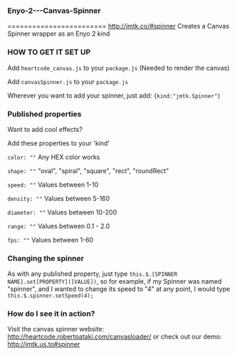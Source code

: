 ### Enyo-2---Canvas-Spinner
========================
http://jmtk.co/#spinner
Creates a Canvas Spinner wrapper as an Enyo 2 kind


### HOW TO GET IT SET UP ###
Add `heartcode_canvas.js` to your `package.js` (Needed to render the canvas)

Add `canvasSpinner.js` to your `package.js`


Wherever you want to add your spinner, just add:
`{kind:"jmtk.Spinner"}`


### Published properties ###
Want to add cool effects?

Add these properties to your 'kind'

`color: ""` Any HEX color works

`shape: ""` "oval", "spiral", "square", "rect", "roundRect"

`speed: ""` Values between 1-10

`density: ""` Values between 5-160

`diameter: ""` Values between 10-200

`range: ""` Values between 0.1 - 2.0

`fps: ""` Values between 1-60

### Changing the spinner ###
As with any published property, just type `this.$.[SPINNER NAME].set[PROPERTY]([VALUE])`, so
for example, if my Spinner was named "spinner", and I wanted to change its speed to "4" at any point, I would type `this.$.spinner.setSpeed(4);`


### How do I see it in action? ###
Visit the canvas spinner website: http://heartcode.robertpataki.com/canvasloader/
or check out our demo: http://jmtk.us.to#spinner
